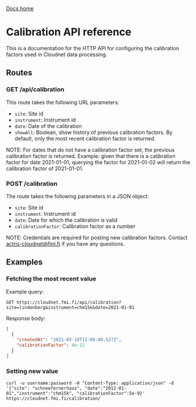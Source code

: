 [Docs home](https://docs.cloudnet.fmi.fi)

# Calibration API reference

This is a documentation for the HTTP API for configuring the calibration factors used in
Cloudnet data processing.

## Routes

### GET /api/calibration

This route takes the following URL parameters:

- `site`: Site id
- `instrument`: Instrument id
- `date`: Date of the calibration
- `showAll`: Boolean, show history of previous calibration factors. By default, only the most recent calibration factor is returned.

NOTE: For dates that do not have a calibration factor set, the previous calibration factor is returned.
Example: given that there is a calibration factor for date 2021-01-01, querying the factor for 2021-01-02 will return the calibration factor of 2021-01-01.

### POST /calibration

The route takes the following parameters in a JSON object:

- `site`: Site id
- `instrument`: Instrument id
- `date`: Date for which the calibration is valid
- `calibrationFactor`: Calibration factor as a number

NOTE: Credentials are required for posting new calibration factors.
Contact [actris-cloudnet@fmi.fi](mailto:actris-cloudnet@fmi.fi) if you have
any questions.

## Examples

### Fetching the most recent value

Example query:

`GET https://cloudnet.fmi.fi/api/calibration?site=lindenberg&instrument=chm15k&date=2021-01-01`

Response body:

```json
[
  {
    "createdAt": "2021-03-18T11:08:40.527Z",
    "calibrationFactor": 4e-12
  }
]
```

### Setting new value

```shell
curl -u username:password -H "Content-Type: application/json" -d '{"site": "schneefernerhaus", "date":"2012-01-01","instrument":"chm15k", "calibrationFactor":5e-9}' https://cloudnet.fmi.fi/calibration/
```

